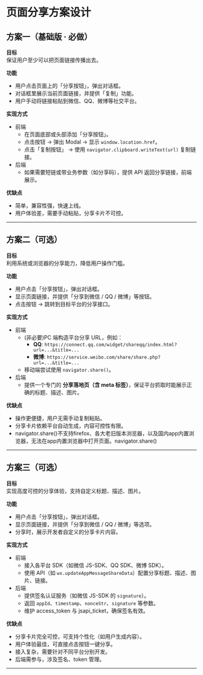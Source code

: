 # 页面分享方案设计

## 方案一（基础版 · 必做）
**目标**  
保证用户至少可以把页面链接传播出去。  

**功能**  
- 用户点击页面上的「分享按钮」，弹出对话框。  
- 对话框里展示当前页面链接，并提供「复制」功能。  
- 用户手动将链接粘贴到微信、QQ、微博等社交平台。  

**实现方式**  
- 前端  
  - 在页面底部或头部添加「分享按钮」。  
  - 点击按钮 → 弹出 Modal → 显示 `window.location.href`。  
  - 点击「复制按钮」 → 使用 `navigator.clipboard.writeText(url)` 复制链接。  
- 后端  
  - 如果需要短链或带业务参数（如分享码），提供 API 返回分享链接，前端展示。  

**优缺点**  
- 简单，兼容性强，快速上线。  
- 用户体验差，需要手动粘贴，分享卡片不可控。  

---

## 方案二（可选）
**目标**  
利用系统或浏览器的分享能力，降低用户操作门槛。  

**功能**  
- 用户点击「分享按钮」，弹出对话框。  
- 显示页面链接，并提供「分享到微信 / QQ / 微博」等按钮。  
- 点击按钮 → 跳转到目标平台的分享接口。  

**实现方式**  
- 前端  
  - (非必要)PC 端构造平台分享 URL，例如：  
    - **QQ**: `https://connect.qq.com/widget/shareqq/index.html?url=...&title=...`  
    - **微博**: `https://service.weibo.com/share/share.php?url=...&title=...`  
  - 移动端尝试使用 `navigator.share()`。  
- 后端  
  - 提供一个专门的 **分享落地页（含 meta 标签）**，保证平台抓取时能展示正确的标题、描述、图片。  

**优缺点**  
- 操作更便捷，用户无需手动复制粘贴。  
- 分享卡片依赖平台自动生成，内容可控性有限。  
- navigator.share()不支持firefox、各大老旧版本浏览器，以及国内app内置浏览器，无法在app内置浏览器中打开页面。navigator.share()

---

## 方案三（可选）
**目标**  
实现高度可控的分享体验，支持自定义标题、描述、图片。  

**功能**  
- 用户点击「分享按钮」，弹出对话框。  
- 显示页面链接，并提供「分享到微信 / QQ / 微博」等选项。  
- 分享时，展示开发者自定义的分享卡片内容。  

**实现方式**  
- 前端  
  - 接入各平台 SDK（如微信 JS-SDK、QQ SDK、微博 SDK）。  
  - 使用 API（如 `wx.updateAppMessageShareData`）配置分享标题、描述、图片、链接。  
- 后端  
  - 提供签名认证服务（如微信 JS-SDK 的 `signature`）。  
  - 返回 `appId`、`timestamp`、`nonceStr`、`signature` 等参数。  
  - 维护 access_token 与 jsapi_ticket，确保签名有效。  

**优缺点**  
- 分享卡片完全可控，可支持个性化（如用户生成内容）。  
- 用户体验最佳，可直接点击按钮一键分享。  
- 接入复杂，需要针对不同平台分别开发。  
- 后端需参与，涉及签名、token 管理。  

---